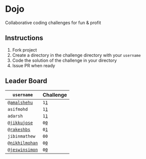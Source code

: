 # Dojo

Collaborative coding challenges for fun & profit

## Instructions

1. Fork project
2. Create a directory in the challenge directory with your `username`
3. Code the solution of the challenge in your directory
4. Issue PR when ready

## Leader Board

| `username`              | Challenge              |
| -------------           | ---------------------- |
| [`@amalshehu`][as]      | `1`[`1`][1-02]         |
| `asifmohd`              | `1`[`1`][2-02]         |
| `adarsh`                | `1`[`1`][3-02]         |
| [`@jikkujose`][jj]      | `0`[`0`][4-02]         |
| [`@rakeshbs`][rbs]      | `0`[`1`][5-02]         |
| `jibinmathew`           | `00`                   |
| [`@nikhilmohan`][cavoo] | `0`[`0`][7-02]         |
| [`@jeswinsimon`][js]    | `0`[`0`][8-02]         |

[as]: http://github.com/amalshehu
[jj]: http://github.com/jikkujose
[js]: http://github.com/jeswinsimon
[cavoo]: https://github.com/cavoo
[rbs]: https://github.com/rakeshbs
[4-02]: https://jikkujose.in/02-conway-game-of-life/
[5-02]: https://rakeshbs.github.io/conway/
[2-02]: https://game-of-life-99e63.web.app/
[3-02]: https://adarsh-why.github.io/conway-game-of-life/
[7-02]: https://nikhilmohan-02-conway-game-of-life.surge.sh/
[8-02]: https://jeswinsimon.github.io/game-of-life/
[1-02]: https://game-of-life-2e998.firebaseapp.com/

